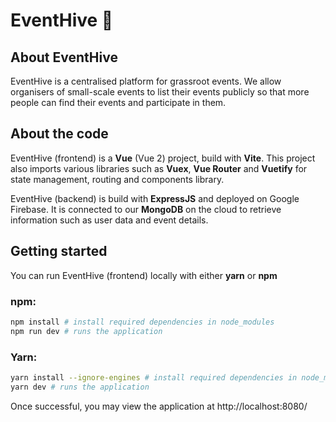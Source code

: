 # EventHive 🐝

## About EventHive
EventHive is a centralised platform for grassroot events. We allow organisers of small-scale events to list their events publicly so that more people can find their events and participate in them.

## About the code
EventHive (frontend) is a **Vue** (Vue 2) project, build with **Vite**. This project also imports various libraries such as **Vuex**, **Vue Router** and **Vuetify** for state management, routing and components library.

EventHive (backend) is build with **ExpressJS** and deployed on Google Firebase. It is connected to our **MongoDB** on the cloud to retrieve information such as user data and event details.

## Getting started

You can run EventHive (frontend) locally with either **yarn** or **npm** 
<!-- ```bash
npx degit slime7/template-vite-vue2-vuetify my-project
``` -->
### npm:
```bash
npm install # install required dependencies in node_modules
npm run dev # runs the application
```

### Yarn:
```bash
yarn install --ignore-engines # install required dependencies in node_modules
yarn dev # runs the application
```
Once successful, you may view the application at http://localhost:8080/
